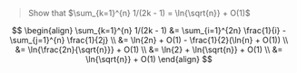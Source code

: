 > Show that $\sum_{k=1}^{n} 1/(2k - 1) = \ln{\sqrt{n}} + O(1)$

$$
\begin{align}
	\sum_{k=1}^{n} 1/(2k - 1)	&= \sum_{i=1}^{2n} \frac{1}{i} - \sum_{j=1}^{n} \frac{1}{2j} \\
					&= \ln{2n} + O(1) - \frac{1}{2}(\ln{n} + O(1)) \\
					&= \ln{\frac{2n}{\sqrt{n}}} + O(1) \\
					&= \ln{2} + \ln{\sqrt{n}} + O(1) \\
					&= \ln{\sqrt{n}} + O(1)
\end{align}
$$

